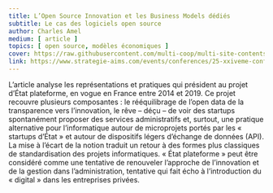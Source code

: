 ```yaml
---
title: L’Open Source Innovation et les Business Models dédiés
subtitle: Le cas des logiciels open source
author: Charles Amel
medium: [ article ]
topics: [ open source, modèles économiques ]
cover: https://raw.githubusercontent.com/multi-coop/multi-site-contents/maj-edito/texts/ressources/images/aims-logo.png
link: https://www.strategie-aims.com/events/conferences/25-xxiveme-conference-de-l-aims/communications/3609-lopen-source-innovation-et-les-business-models-dedies-le-cas-des-logiciels-open-source/download
---
```


L’article analyse les représentations et pratiques qui président au projet d’État plateforme, en vogue en France entre 2014 et 2019. Ce projet recouvre plusieurs composantes : le rééquilibrage de l’open data de la transparence vers l’innovation, le rêve – déçu – de voir des startups spontanément proposer des services administratifs et, surtout, une pratique alternative pour l’informatique autour de microprojets portés par les « startups d’État » et autour de dispositifs légers d’échange de données (API). La mise à l’écart de la notion traduit un retour à des formes plus classiques de standardisation des projets informatiques. « État plateforme » peut être considéré comme une tentative de renouveler l’approche de l’innovation et de la gestion dans l’administration, tentative qui fait écho à l’introduction du « digital » dans les entreprises privées.
